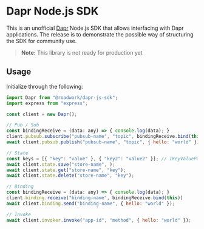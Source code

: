 # Dapr Node.js SDK

This is an unofficial [Dapr](https://dapr.io) Node.js SDK that allows interfacing with Dapr applications. The release is to demonstrate the possible way of structuring the SDK for community use.

> **Note:** This library is not ready for production yet

## Usage

Initialize through the following:

```javascript
import Dapr from "@roadwork/dapr-js-sdk";
import express from "express";

const client = new Dapr();

// Pub / Sub
const bindingReceive = (data: any) => { console.log(data); }
client.pubsub.subscribe("pubsub-name", "topic", bindingReceive.bind(this))
await client.pubsub.publish("pubsub-name", "topic", { hello: "world" });

// State
const keys = [{ "key": "value" }, { "key2": "value2" }]; // IKeyValuePair[]
await client.state.save("store-name", );
await client.state.get("store-name", "key");
await client.state.delete("store-name", "key");

// Binding
const bindingReceive = (data: any) => { console.log(data); }
client.binding.receive("binding-name", bindingReceive.bind(this))
await client.binding.send("binding-name", { hello: "world" });

// Invoke
await client.invoker.invoke("app-id", "method", { hello: "world" });
```
